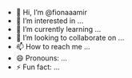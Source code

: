 - 👋 Hi, I’m @fionaaamir
- 👀 I’m interested in ...
- 🌱 I’m currently learning ...
- 💞️ I’m looking to collaborate on ...
- 📫 How to reach me ...
- 😄 Pronouns: ...
- ⚡ Fun fact: ...

<!---
fionaaamir/fionaaamir is a ✨ special ✨ repository because its `README.md` (this file) appears on your GitHub profile.
You can click the Preview link to take a look at your changes.
--->
